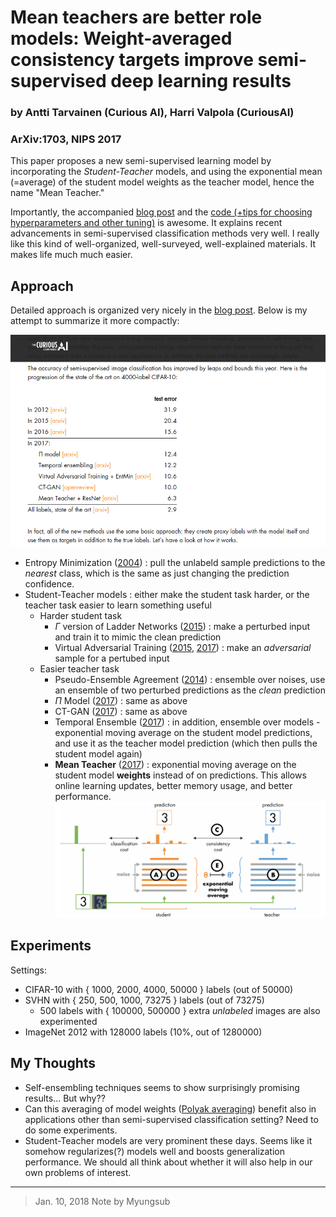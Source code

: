 # Mean teachers are better role models: Weight-averaged consistency targets improve semi-supervised deep learning results
### by Antti Tarvainen (Curious AI), Harri Valpola (CuriousAI)
### ArXiv:1703, NIPS 2017

This paper proposes a new semi-supervised learning model by incorporating the *Student-Teacher* models, and using the exponential mean (=average) of the student model weights as the teacher model, hence the name "Mean Teacher."

Importantly, the accompanied [blog post](https://thecuriousaicompany.com/mean-teacher/) and the [code (+tips for choosing hyperparameters and other tuning)](https://github.com/CuriousAI/mean-teacher) is awesome. It explains recent advancements in semi-supervised classification methods very well. I really like this kind of well-organized, well-surveyed, well-explained materials. It makes life much much easier.

## Approach

Detailed approach is organized very nicely in the [blog post](https://thecuriousaicompany.com/mean-teacher/). Below is my attempt to summarize it more compactly:

![blog_snapshot](../img/mean-teachers/blog_snapshot.png)

* Entropy Minimization ([2004](https://papers.nips.cc/paper/2740-semi-supervised-learning-by-entropy-minimization)) : pull the unlabeld sample predictions to the *nearest* class, which is the same as just changing the prediction confidence.
* Student-Teacher models : either make the student task harder, or the teacher task easier to learn something useful
  * Harder student task
    * $\Gamma$ version of Ladder Networks ([2015](https://arxiv.org/abs/1507.02672)) : make a perturbed input and train it to mimic the clean prediction
    * Virtual Adversarial Training ([2015](https://arxiv.org/abs/1507.00677), [2017](https://arxiv.org/abs/1704.03976)) : make an *adversarial* sample for a pertubed input
  * Easier teacher task
    * Pseudo-Ensemble Agreement ([2014](https://arxiv.org/abs/1412.4864)) : ensemble over noises, use an ensemble of two perturbed predictions as the *clean* prediction
    * $\Pi$ Model ([2017](https://arxiv.org/abs/1610.02242)) : same as above
    * CT-GAN ([2017](https://openreview.net/forum?id=SJx9GQb0-)) : same as above
    * Temporal Ensemble ([2017](https://arxiv.org/abs/1610.02242)) : in addition, ensemble over models - exponential moving average on the student model predictions, and use it as the teacher model prediction (which then pulls the student model again)
    * **Mean Teacher** ([2017](https://arxiv.org/abs/1703.01780)) : exponential moving average on the student model **weights** instead of on predictions. This allows online learning updates, better memory usage, and better performance.
    ![model](../img/mean-teachers/model.png)

## Experiments

Settings:
* CIFAR-10 with { 1000, 2000, 4000, 50000 } labels (out of 50000)
* SVHN with { 250, 500, 1000, 73275 } labels (out of 73275)
  * 500 labels with { 100000, 500000 } extra *unlabeled* images are also experimented
* ImageNet 2012 with 128000 labels (10%, out of 1280000)


## My Thoughts

* Self-ensembling techniques seems to show surprisingly promising results... But why??
* Can this averaging of model weights ([Polyak averaging](https://www.researchgate.net/publication/236736831_Acceleration_of_Stochastic_Approximation_by_Averaging)) benefit also in applications other than semi-supervised classification setting? Need to do some experiments.
* Student-Teacher models are very prominent these days. Seems like it somehow regularizes(?) models well and boosts generalization performance. We should all think about whether it will also help in our own problems of interest.

---
> Jan. 10, 2018
> Note by Myungsub